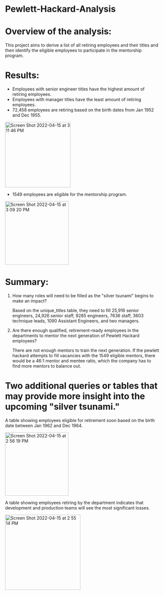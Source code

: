 # Pewlett-Hackard-Analysis
# Overview of the analysis:

This project aims to derive a list of all retiring employees and their titles and then identify the eligible employees to participate in the mentorship program.

# Results:

* Employees with senior engineer titles have the highest amount of retiring employees.
* Employees with manager titles have the least amount of retiring employees.
* 72,458 employees are retiring based on the birth dates from Jan 1952 and Dec 1955.

<img width="213" alt="Screen Shot 2022-04-15 at 3 11 46 PM" src="https://user-images.githubusercontent.com/100738688/163622504-5f0a0911-4300-4824-a9c6-f30a8522dc9a.png">


* 1549 employees are eligible for the mentorship program.

<img width="207" alt="Screen Shot 2022-04-15 at 3 09 20 PM" src="https://user-images.githubusercontent.com/100738688/163622283-7edc690c-34e1-4d58-98af-2fe473f109ed.png">


# Summary: 

1. How many roles will need to be filled as the "silver tsunami" begins to make an impact?

   Based on the unique_titles table, they need to fill  25,916 senior engineers, 24,926 senior staff, 9285 engineers, 7636 staff, 3603 technique leads, 1090 Assistant Engineers, and two managers.
           
2. Are there enough qualified, retirement-ready employees in the departments to mentor the next generation of Pewlett Hackard employees?

   There are not enough mentors to train the next generation. If the pewlett hackard attempts to fill vacancies with the 1549 eligible mentors, there would be a 46:1 mentor and mentee ratio, which the company has to find more mentors to balance out.

# Two additional queries or tables that may provide more insight into the upcoming "silver tsunami."

A table showing employees eligible for retirement soon based on the birth date between  Jan 1962 and Dec 1964.


<img width="206" alt="Screen Shot 2022-04-15 at 2 56 19 PM" src="https://user-images.githubusercontent.com/100738688/163618542-fecc92bf-a621-44e2-bbc0-e3793e60302f.png">


A table showing employees retiring by the department indicates that development and production teams will see the most significant losses.

<img width="245" alt="Screen Shot 2022-04-15 at 2 55 14 PM" src="https://user-images.githubusercontent.com/100738688/163617451-fb1137b1-210c-4d49-9076-c0e55848a993.png">


